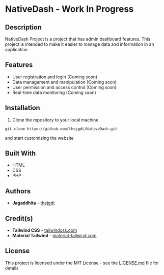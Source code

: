 # NativeDash - Work In Progress

## Description

NativeDash Project is a project that has admin dashboard features. This project is intended to make it easier to manage data and information in an application.

## Features

- User registration and login (Coming soon)
- Data management and manipulation (Coming soon)
- User permission and access control (Coming soon)
- Real-time data monitoring (Coming soon)

## Installation

1. Clone the repository to your local machine
```
git clone https://github.com/thejgdt/NativeDash.git
```
and start customizing the website

## Built With

- HTML
- CSS
- PHP

## Authors

- **Jagaddhita** - [thejgdt](https://github.com/thejgdt)

## Credit(s)

- **Tailwind CSS** - [tailwindcss.com](https://tailwindcss.com)
- **Material Tailwind** - [material-tailwind.com](https://www.material-tailwind.com/)

## License

This project is licensed under the MIT License - see the [LICENSE.md](LICENSE.md) file for details